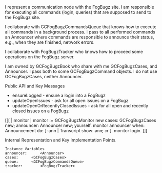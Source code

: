 I represent a communication node with the FogBugz site.
I am responsible for executing all commands (login, queries) that are supposed to send to the FogBugz site.

I collaborate with GCFogBugzCommandsQueue that knows how to execute all commands in a background process. I pass to all performed commands an Announcer where commands are responsible to announce their status, e.g., when they are finished, network errors. 

I collaborate with FogBugzTracker who knows how to proceed some operations on the FogBugz server.

I am owned by GCFogBugzBook who share with me GCFogBugzCases, and Announcer. I pass both to some GCFogBugzCommand objects. I do not use GCFogBugzCases, neither Announcer.

Public API and Key Messages

- ensureLogged - ensure a login into a FogBugz
- updateOpenIssues - ask for all open issues on a FogBugz
- updateOpenOrRecentlyClosedIssues - ask for all open and recently closed issues on a FogBugz

[[[
	| monitor |
	monitor := GCFogBugzMonitor new
		cases: GCFogBugzCases new;
		announcer: Announcer new;
		yourself.
	monitor announcer when: Announcement do: [ :ann | Transcript show: ann; cr ].
	monitor login.
]]]
 
Internal Representation and Key Implementation Points.

    Instance Variables
	announcer:		<Announcer>
	cases:		<GCFogBugzCases>
	queue:		<GCFogBugzCommandsQueue>
	tracker:		<FogBugzTracker>
